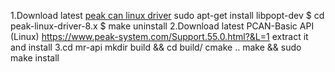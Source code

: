 1.Download latest [peak can linux driver](https://www.peak-system.com/fileadmin/media/linux/index.htm#download "peak can linux driver") 
sudo apt-get install libpopt-dev
$ cd peak-linux-driver-8.x
$ make uninstall
2.Download latest PCAN-Basic API (Linux) https://www.peak-system.com/Support.55.0.html?&L=1
 extract it and install
3.cd mr-api
  mkdir build && cd build/
  cmake ..
  make && sudo make install
